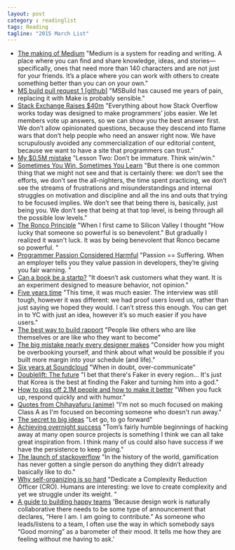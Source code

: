 ```yaml
---
layout: post
category : readinglist
tags: Reading
tagline: "2015 March List"
---
```


* [The making of Medium](http://www.teehanlax.com/story/medium/) "Medium is a system for reading and writing. A place where you can find and share knowledge, ideas, and stories—specifically, ones that need more than 140 characters and are not just for your friends. It’s a place where you can work with others to create something better than you can on your own."
* [MS build pull request 1 [github]](https://github.com/Microsoft/msbuild/pull/1) "MSBuild has caused me years of pain, replacing it with Make is probably sensible."
* [Stack Exchange Raises $40m](http://www.joelonsoftware.com/items/2015/01/20.html) "Everything about how Stack Overflow works today was designed to make programmers’ jobs easier. We let members vote up answers, so we can show you the best answer first. We don’t allow opinionated questions, because they descend into flame wars that don’t help people who need an answer right now. We have scrupulously avoided any commercialization of our editorial content, because we want to have a site that programmers can trust."
* [My $0.5M mistake](https://medium.com/@EngineerRemorse/my-0-5-million-mistake-three-lessons-c58f37cd4c2a) "Lesson Two: Don’t be immature. Think win/win."
* [Sometimes You Win, Sometimes You Learn](https://medium.com/@dancrisan/sometimes-you-win-sometimes-you-learn-4a996dec116a) "But there is one common thing that we might not see and that is certainly there: we don’t see the efforts, we don’t see the all-nighters, the time spent practicing, we don’t see the streams of frustrations and misunderstandings and internal struggles on motivation and discipline and all the ins and outs that trying to be focused implies. We don’t see that being there is, basically, just being you. We don’t see that being at that top level, is being through all the possible low levels."
* [The Ronco Principle](http://www.paulgraham.com/ronco.html) "When I first came to Silicon Valley I thought "How lucky that someone so powerful is so benevolent." But gradually I realized it wasn't luck. It was by being benevolent that Ronco became so powerful. "
* [Programmer Passion Considered Harmful](https://medium.com/on-coding/programmer-passion-considered-harmful-5c5d4e3a9b28) "Passion == Suffering. When an employer tells you they value passion in developers, they’re giving you fair warning. "
* [Can a book be a startp?](https://medium.com/galleys/can-a-book-be-a-startup-a617fc0786c0) "It doesn’t ask customers what they want. It is an experiment designed to measure behavior, not opinion."
* [Five years time](https://medium.com/@gkoberger/five-years-time-6a6ae1157a66) "This time, it was much easier. The interview was still tough, however it was different: we had proof users loved us, rather than just saying we hoped they would. I can’t stress this enough. You can get in to YC with just an idea, however it’s so much easier if you have users."
* [The best way to build rapport](https://www.youtube.com/watch?v=dENi7K2lX4U) "People like others who are like themselves or are like who they want to become"
* [The big mistake nearly every designer makes](https://medium.com/@mariepoulin/the-big-mistake-nearly-every-designer-makes-aff96b43172c) "Consider how you might be overbooking yourself, and think about what would be possible if you built more margin into your schedule (and life)."
* [Six years at Soundcloud](https://medium.com/@SoundCloud/six-years-at-soundcloud-five-lessons-learned-4a7abc47431b) "When in doubt, over-communicate"
* [Doublelift: The future](https://www.youtube.com/watch?v=wrcnI0RqgDw) "I bet that there's Faker in every region... It's just that Korea is the best at finding the Faker and turning him into a god."
* [How to piss off 2.1M people and how to make it better](https://medium.com/@dosomething/how-to-piss-off-2-1-million-people-and-how-to-make-it-better-2bc1add94f89) "When you fuck up, respond quickly and with humor."
* [Quotes from Chihayafuru (anime)](http://hikaruyamato.blogspot.com/2012/04/anime-quotes-chihayafuru.html) "I'm not so much focused on making Class A as I'm focused on becoming someone who doesn't run away."
* [The secret to big ideas](https://medium.com/ideo-stories/the-secret-to-big-ideas-18bff30590c4) "Let go, to go forward"
* [Achieving overnight success](http://joel.is/achieving-overnight-success-tom-preston-werner/) "Tom’s fairly humble beginnings of hacking away at many open source projects is something I think we can all take great inspiration from. I think many of us could also have success if we have the persistence to keep going."
* [The launch of stackoverflow](http://blog.stackoverflow.com/2013/09/five-years-ago-stack-overflow-launched-then-a-miracle-occurred/) "In the history of the world, gamification has never gotten a single person do anything they didn’t already basically like to do."
* [Why self-organizing is so hard](https://medium.com/nobl-collective/why-self-organizing-is-so-hard-247821591e67) "Dedicate a Complexity Reduction Officer (CRO). Humans are interesting: we love to create complexity and yet we struggle under its weight. "
* [A guide to building happy teams](https://medium.com/@rhysys/no-dickheads-a-guide-to-building-happy-healthy-and-creative-teams-7e9b049fc57d) 'Because design work is naturally collaborative there needs to be some type of announcement that declares, “Here I am. I am going to contribute.” As someone who leads/listens to a team, I often use the way in which somebody says “Good morning” as a barometer of their mood. It tells me how they are feeling without me having to ask.'
